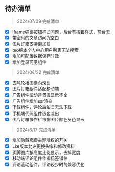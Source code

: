 ## 待办清单


> 2024/07/09 完成清单

- [x] iframe弹窗按钮样式问题，后台有按钮样式，前台无
- [x] 带密码的文章访问为空白
- [x] 图片灯箱支持懒加载
- [x] pro版本个人中心用户列表无法搜索
- [x] 增加可配置数据保存时效
- [x] 增加登录可见组件

> 2024/06/22 完成清单

- [x] 去除轮播图横向滚动
- [x] 图片灯箱组件适配移动端
- [x] 广告组件滚动背景图显示不全
- [x] 广告组件增加ssr渲染
- [x] 下载组件，评论后依旧无法下载
- [x] 手机端代码组件嵌套溢出
- [x] 图片灯箱操作栏根据图片颜色反色显示

> 2024/6/17 完成清单
  
- [x] 增加隐藏页脚主题版权的开关
- [x] Lite版本允许更换头像和修改资料
- [x] 页脚图片按高度比例显示，去掉宽度
- [x] 移动端评论组件作者标签错位
- [x] 评论滚动组件，评论较少时的兼容优化
